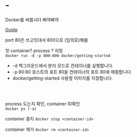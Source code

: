 # -
Docker를 써봅시다 삐약삐약

[Guide](https://learn.microsoft.com/ko-kr/visualstudio/docker/tutorials/docker-tutorial)

port 80은 쓰고잇대서 800으로 (임의로)해봄


첫 container? process ? 지정  
```docker run -d -p 800:800 docker/getting-started```  
* -d 백그라운드에서 분리 모드로 컨테이너를 실행합니다.
* -p 80:80 호스트의 포트 80을 컨테이너의 포트 80에 매핑합니다.
* docker/getting-started 사용할 이미지를 지정합니다.


<br/>
<br/>



process 도는지 확인, container ID확인  
```docker ps (-a)```

container 중지
```docker stop <container-id>```
  
container 제거
```docker rm <container-id>```
